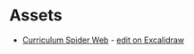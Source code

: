 # Assets

- [Curriculum Spider Web](curriculum-spider-web.svg) -
  [edit on Excalidraw](https://excalidraw.com/#json=CR4-vVdClDZVz_Q5-xJRw,NJ-eCZZwQY8WXftOi9xUTw)
